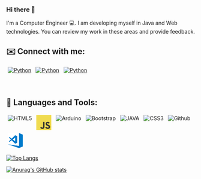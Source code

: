 ### Hi there 👋

I'm a Computer Engineer 💻. I am developing myself in Java and Web technologies. You can review my work in these areas and provide feedback.


## ✉️ Connect with me:


<p align="left">
 <a href="https://www.linkedin.com/in/kubra-daskin/" target="_blank" rel="noopener noreferrer"> <img src="https://cdn.jsdelivr.net/npm/simple-icons@v3/icons/linkedin.svg" alt="Python" height="40" style="vertical-align:top; margin:4px"></a>
 <a href="kkubradaskin@gmail.com"> <img src="https://cdn.jsdelivr.net/npm/simple-icons@v3/icons/gmail.svg" alt="Python" height="40" style="vertical-align:top; margin:4px"></a>
 <a href="https://github.com/kubradaskin"> <img src="https://cdn.jsdelivr.net/npm/simple-icons@v3/icons/github.svg" alt="Python" height="40" style="vertical-align:top; margin:4px"></a>
</p>


<br />

## 🧰 Languages and Tools:
<p align="left">
<img src="https://cdn.jsdelivr.net/npm/simple-icons@3.13.0/icons/html5.svg" alt="HTML5" height="40" style="vertical-align:top; margin:4px">
<img src="https://raw.githubusercontent.com/github/explore/80688e429a7d4ef2fca1e82350fe8e3517d3494d/topics/javascript/javascript.png" alt="Javascript" height="40" style="vertical-align:top; margin:4px">
<img src="https://cdn.jsdelivr.net/npm/simple-icons@3.13.0/icons/arduino.svg" alt="Arduino" height="40" style="vertical-align:top; margin:4px">
<img src="https://cdn.jsdelivr.net/npm/simple-icons@3.13.0/icons/bootstrap.svg" alt="Bootstrap" height="40" style="vertical-align:top; margin:4px">
<img src="https://cdn.jsdelivr.net/npm/simple-icons@3.13.0/icons/java.svg" alt="JAVA" height="40" style="vertical-align:top; margin:4px">
<img src="https://cdn.jsdelivr.net/npm/simple-icons@3.13.0/icons/css3.svg" alt="CSS3" height="40" style="vertical-align:top; margin:4px">
<img src="https://cdn.jsdelivr.net/npm/simple-icons@3.13.0/icons/github.svg" alt="Github" height="40" style="vertical-align:top; margin:4px">
<img src="https://raw.githubusercontent.com/github/explore/80688e429a7d4ef2fca1e82350fe8e3517d3494d/topics/visual-studio-code/visual-studio-code.png" alt="VS Code" height="40" style="vertical-align:top; margin:4px">
</p>

[![Top Langs](https://github-readme-stats.vercel.app/api/top-langs/?username=kubradaskin)](https://github.com/anuraghazra/github-readme-stats)

[![Anurag's GitHub stats](https://github-readme-stats.vercel.app/api?username=kubradaskin)](https://github.com/anuraghazra/github-readme-stats)

